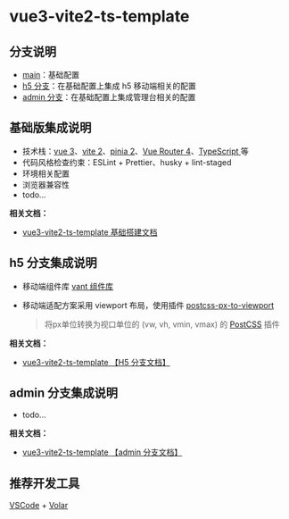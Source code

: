 # vue3-vite2-ts-template

## 分支说明

- [main](https://github.com/jizai1125/vue3-vite2-ts-template/tree/main)：基础配置
- [h5 分支](https://github.com/jizai1125/vue3-vite2-ts-template/tree/h5)：在基础配置上集成 h5 移动端相关的配置
- [admin 分支](https://github.com/jizai1125/vue3-vite2-ts-template/tree/admin)：在基础配置上集成管理台相关的配置

## 基础版集成说明

- 技术栈：[vue 3](https://v3.cn.vuejs.org/guide/introduction.html)、[vite 2](https://cn.vitejs.dev/guide/)、[pinia 2](https://pinia.vuejs.org/introduction.html)、[Vue Router 4](https://next.router.vuejs.org/zh/introduction.html)、[TypeScript ](https://www.typescriptlang.org/)等
- 代码风格检查约束：ESLint + Prettier、husky + lint-staged
- 环境相关配置
- 浏览器兼容性
- todo...

**相关文档：**

- [vue3-vite2-ts-template 基础搭建文档](https://jizai.notion.site/vue3-vite-ts-template-7f2ee6363e2649ae996418819b9df8ea)

## h5 分支集成说明

- 移动端组件库 [vant 组件库](https://vant-contrib.gitee.io/vant/v3/#/zh-CN/quickstart)

- 移动端适配方案采用 viewport 布局，使用插件 [postcss-px-to-viewport](https://github.com/evrone/postcss-px-to-viewport)

  > 将px单位转换为视口单位的 (vw, vh, vmin, vmax) 的 [PostCSS](https://github.com/postcss/postcss) 插件

**相关文档：**

- [vue3-vite2-ts-template 【H5 分支文档】](https://jizai.notion.site/vue3-vite2-ts-template-H5-cab6338aeab845e49a5510b3875beca9)

## admin 分支集成说明

- todo...

**相关文档：**

- [vue3-vite2-ts-template 【admin 分支文档】](https://jizai.notion.site/vue3-vite2-ts-template-admin-2dfa34c941bf48cabcc56c129f2ff612)

## 推荐开发工具

[VSCode](https://code.visualstudio.com/) + [Volar](https://marketplace.visualstudio.com/items?itemName=johnsoncodehk.volar)
